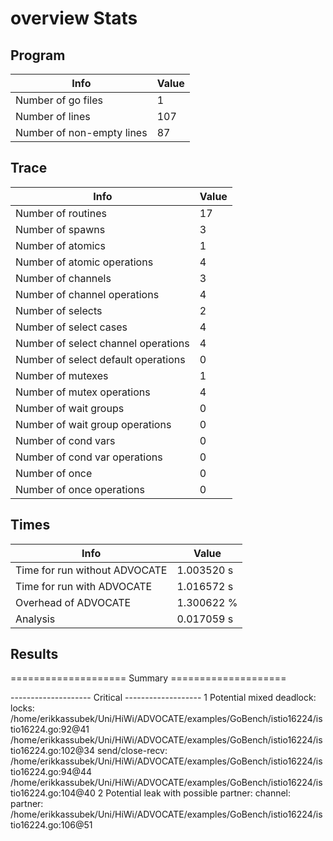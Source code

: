 # overview Stats

## Program
| Info | Value |
| - | - |
| Number of go files | 1 |
| Number of lines | 107 |
| Number of non-empty lines | 87 |


## Trace
| Info | Value |
| - | - |
| Number of routines | 17 |
| Number of spawns | 3 |
| Number of atomics | 1 |
| Number of atomic operations | 4 |
| Number of channels | 3 |
| Number of channel operations | 4 |
| Number of selects | 2 |
| Number of select cases | 4 |
| Number of select channel operations | 4 |
| Number of select default operations | 0 |
| Number of mutexes | 1 |
| Number of mutex operations | 4 |
| Number of wait groups | 0 |
| Number of wait group operations | 0 |
| Number of cond vars | 0 |
| Number of cond var operations | 0 |
| Number of once | 0| 
| Number of once operations | 0 |


## Times
| Info | Value |
| - | - |
| Time for run without ADVOCATE | 1.003520 s |
| Time for run with ADVOCATE | 1.016572 s |
| Overhead of ADVOCATE | 1.300622 % |
| Analysis | 0.017059 s |


## Results
==================== Summary ====================

-------------------- Critical -------------------
1 Potential mixed deadlock:
	locks: 
		/home/erikkassubek/Uni/HiWi/ADVOCATE/examples/GoBench/istio16224/istio16224.go:92@41
		/home/erikkassubek/Uni/HiWi/ADVOCATE/examples/GoBench/istio16224/istio16224.go:102@34
	send/close-recv: 
		/home/erikkassubek/Uni/HiWi/ADVOCATE/examples/GoBench/istio16224/istio16224.go:94@44
		/home/erikkassubek/Uni/HiWi/ADVOCATE/examples/GoBench/istio16224/istio16224.go:104@40
2 Potential leak with possible partner:
	channel: 
	partner: /home/erikkassubek/Uni/HiWi/ADVOCATE/examples/GoBench/istio16224/istio16224.go:106@51

